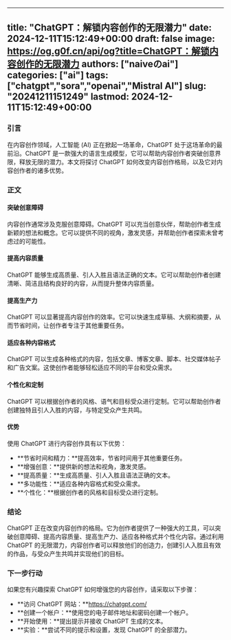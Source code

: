 
---
title: "ChatGPT：解锁内容创作的无限潜力"
date: 2024-12-11T15:12:49+00:00
draft: false
image: https://og.g0f.cn/api/og?title=ChatGPT：解锁内容创作的无限潜力
authors: ["naiveのai"]
categories: ["ai"]
tags: ["chatgpt","sora","openai","Mistral AI"]
slug: "20241211151249"
lastmod: 2024-12-11T15:12:49+00:00
---
### 引言

在内容创作领域，人工智能 (AI) 正在掀起一场革命，ChatGPT 处于这场革命的最前沿。ChatGPT 是一款强大的语言生成模型，它可以帮助内容创作者突破创意界限，释放无限的潜力。本文将探讨 ChatGPT 如何改变内容创作格局，以及它对内容创作者的诸多优势。

### 正文

#### 突破创意障碍

内容创作通常涉及克服创意障碍。ChatGPT 可以充当创意伙伴，帮助创作者生成新颖的想法和概念。它可以提供不同的视角，激发灵感，并帮助创作者探索未曾考虑过的可能性。

#### 提高内容质量

ChatGPT 能够生成高质量、引人入胜且语法正确的文本。它可以帮助创作者创建清晰、简洁且结构良好的内容，从而提升整体内容质量。

#### 提高生产力

ChatGPT 可以显著提高内容创作的效率。它可以快速生成草稿、大纲和摘要，从而节省时间，让创作者专注于其他重要任务。

#### 适应各种内容格式

ChatGPT 可以生成各种格式的内容，包括文章、博客文章、脚本、社交媒体帖子和广告文案。这使创作者能够轻松适应不同的平台和受众需求。

#### 个性化和定制

ChatGPT 可以根据创作者的风格、语气和目标受众进行定制。它可以帮助创作者创建独特且引人入胜的内容，与特定受众产生共鸣。

#### 优势

使用 ChatGPT 进行内容创作具有以下优势：

- **节省时间和精力：**提高效率，节省时间用于其他重要任务。
- **增强创意：**提供新的想法和视角，激发灵感。
- **提高质量：**生成高质量、引人入胜且语法正确的文本。
- **多功能性：**适应各种内容格式和受众需求。
- **个性化：**根据创作者的风格和目标受众进行定制。

### 结论

ChatGPT 正在改变内容创作的格局。它为创作者提供了一种强大的工具，可以突破创意障碍、提高内容质量、提高生产力、适应各种格式并个性化内容。通过利用 ChatGPT 的无限潜力，内容创作者可以释放他们的创造力，创建引人入胜且有效的作品，与受众产生共鸣并实现他们的目标。

### 下一步行动

如果您有兴趣探索 ChatGPT 如何增强您的内容创作，请采取以下步骤：

- **访问 ChatGPT 网站：**https://chatgpt.com/
- **创建一个帐户：**使用您的电子邮件地址和密码创建一个帐户。
- **开始使用：**提出提示并接收 ChatGPT 生成的文本。
- **实验：**尝试不同的提示和设置，发现 ChatGPT 的全部潜力。